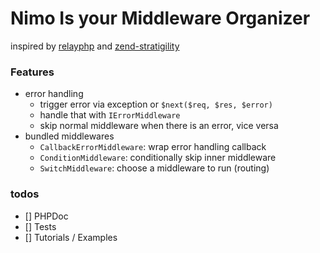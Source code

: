 Nimo Is your Middleware Organizer
=================================

inspired by [relayphp](https://github.com/relayphp/Relay.Relay) and [zend-stratigility](https://github.com/zendframework/zend-stratigility) 

### Features

+ error handling
  + trigger error via exception or `$next($req, $res, $error)`
  + handle that with `IErrorMiddleware`
  + skip normal middleware when there is an error, vice versa
+ bundled middlewares
  + `CallbackErrorMiddleware`: wrap error handling callback
  + `ConditionMiddleware`: conditionally skip inner middleware
  + `SwitchMiddleware`: choose a middleware to run (routing)

### todos

+ [] PHPDoc
+ [] Tests
+ [] Tutorials / Examples

